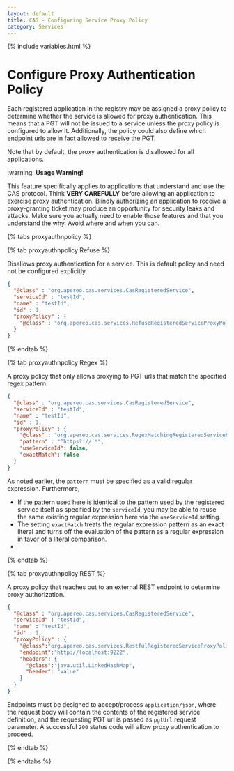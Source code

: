 ```yaml
---
layout: default
title: CAS - Configuring Service Proxy Policy
category: Services
---
```


{% include variables.html %}

# Configure Proxy Authentication Policy

Each registered application in the registry may be assigned a proxy policy to determine whether the service is allowed for proxy authentication. This means that
a PGT will not be issued to a service unless the proxy policy is configured to allow it. Additionally, the policy could also define which endpoint urls are in
fact allowed to receive the PGT.

Note that by default, the proxy authentication is disallowed for all applications.

<div class="alert alert-warning">:warning: <strong>Usage Warning!</strong><p>
This feature specifically applies to applications that understand and use the CAS protocol. Think <strong>VERY CAREFULLY</strong> before allowing an 
application to exercise proxy authentication. Blindly authorizing an application to receive a proxy-granting 
ticket may produce an opportunity for security leaks and attacks. Make sure you actually need to enable those 
features and that you understand the why. Avoid where and when you can.</p></div>

{% tabs proxyauthnpolicy %}

{% tab proxyauthnpolicy Refuse <i class="fa fa-ban px-1"></i> %}

Disallows proxy authentication for a service. This is default policy and need not be configured explicitly.

```json
{
  "@class" : "org.apereo.cas.services.CasRegisteredService",
  "serviceId" : "testId",
  "name" : "testId",
  "id" : 1,
  "proxyPolicy" : {
    "@class" : "org.apereo.cas.services.RefuseRegisteredServiceProxyPolicy"
  }
}
```

{% endtab %}

{% tab proxyauthnpolicy Regex <i class="fa fa-registered px-1"></i> %}

A proxy policy that only allows proxying to PGT urls that match the specified regex pattern.

```json
{
  "@class" : "org.apereo.cas.services.CasRegisteredService",
  "serviceId" : "testId",
  "name" : "testId",
  "id" : 1,
  "proxyPolicy" : {
    "@class" : "org.apereo.cas.services.RegexMatchingRegisteredServiceProxyPolicy",
    "pattern" : "^https?://.*",
    "useServiceId": false,
    "exactMatch": false
  }
}
```

As noted earlier, the `pattern` must be specified as a valid regular expression. Furthermore,

- If the pattern used here is identical to the pattern used by the registered service itself as specified by the `serviceId`, you may be able to reuse the same
  existing regular expression here via the `useServiceId` setting.
- The setting `exactMatch` treats the regular expression pattern as an exact literal and turns off the evaluation of the pattern as a regular expression in
  favor of a literal comparison.
- 
{% endtab %}

{% tab proxyauthnpolicy REST %}

A proxy policy that reaches out to an external REST endpoint to determine proxy authorization.

```json
{
  "@class" : "org.apereo.cas.services.CasRegisteredService",
  "serviceId" : "testId",
  "name" : "testId",
  "id" : 1,
  "proxyPolicy" : {
    "@class":"org.apereo.cas.services.RestfulRegisteredServiceProxyPolicy",
    "endpoint":"http://localhost:9222",
    "headers": {
      "@class":"java.util.LinkedHashMap",
      "header": "value"
    }
  }
}
```

Endpoints must be designed to accept/process `application/json`, where the request body will contain
the contents of the registered service definition, and the requesting PGT url is passed as `pgtUrl` request parameter.
A successful `200` status code will allow proxy authentication to proceed.

{% endtab %}

{% endtabs %}
